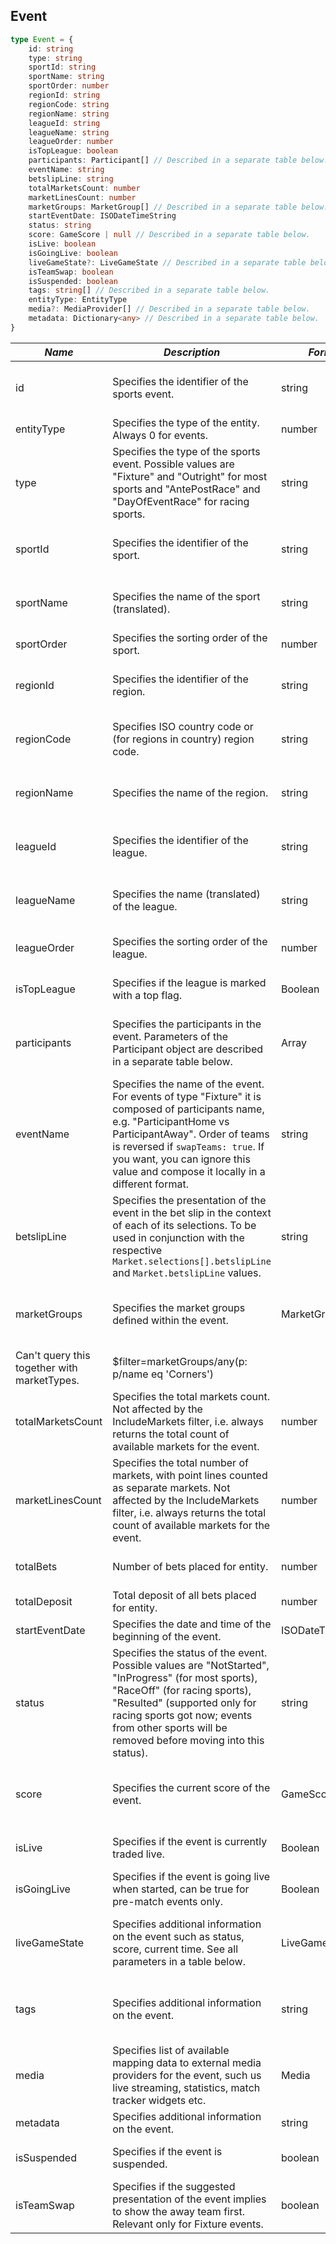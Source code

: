 ## Event

```typescript
type Event = {
    id: string
    type: string
    sportId: string
    sportName: string
    sportOrder: number
    regionId: string
    regionCode: string
    regionName: string
    leagueId: string
    leagueName: string
    leagueOrder: number
    isTopLeague: boolean
    participants: Participant[] // Described in a separate table below.
    eventName: string
    betslipLine: string
    totalMarketsCount: number
    marketLinesCount: number
    marketGroups: MarketGroup[] // Described in a separate table below.
    startEventDate: ISODateTimeString
    status: string
    score: GameScore | null // Described in a separate table below.
    isLive: boolean
    isGoingLive: boolean
    liveGameState?: LiveGameState // Described in a separate table below.
    isTeamSwap: boolean
    isSuspended: boolean
    tags: string[] // Described in a separate table below.
    entityType: EntityType
    media?: MediaProvider[] // Described in a separate table below.
    metadata: Dictionary<any> // Described in a separate table below.
}
```

| *Name* | *Description* | *Format* | *Returnable* | *Queryable* | *Example* |
| --- | ----------- | --- | --- | --- | ----- |
|id| Specifies the identifier of the sports event. | string | Yes | query (using eq, ne, or, and, in) | $filter=Id eq '11754652' |
|entityType| Specifies the type of the entity. Always 0 for events. | number | Yes | No | -- |
|type| Specifies the type of the sports event. Possible values are "Fixture" and "Outright" for most sports and "AntePostRace" and "DayOfEventRace" for racing sports. | string | Yes | query (using eq, ne, or, and, in) | $filter=type eq (ne) 'Fixture' |
|sportId| Specifies the identifier of the sport. | string | Yes | query (using eq, ne, or, and, in) | $filter=sportId eq (ne) '12' |
|sportName| Specifies the name of the sport (translated). | string | Yes | query (using eq, ne, or, and, in) | $filter=sportName eq 'Soccer' |
|sportOrder| Specifies the sorting order of the sport. | number | Yes | $orderby (only *asc*) | $orderby=sportOrder asc |
|regionId| Specifies the identifier of the region. | string | Yes | query (using eq, ne, or, and, in) | $filter=regionId eq '260' |
|regionCode| Specifies ISO country code or (for regions in country) region code. | string | Yes | query (using eq, ne, or, and, in) | $filter=regionCode eq 'EN' |
|regionName| Specifies the name of the region. | string | Yes | query (using eq, ne, or, and, in) | $filter=regionName eq 'England' |
|leagueId| Specifies the identifier of the league. | string | Yes | query (using eq, ne, or, and, in) | $filter=leagueId eq '36690' |
|leagueName| Specifies the name (translated) of the league. | string | Yes | query (using eq, ne, or, and, in) | $filter=leagueName eq 'English Football League Cup' |
|leagueOrder| Specifies the sorting order of the league. | number | Yes | (using eq, ne, or, and, in) | $filter=leagueOrder eq 580150 |
|isTopLeague| Specifies if the league is marked with a top flag. | Boolean | Yes | query (using eq, ne) | $filter=isTopLeague eq false |
|participants| Specifies the participants in the event. Parameters of the Participant object are described in a separate table below. | Array | Yes | query (using lambda, eq, ne, or, and, in) | $filter=participants/any(p: p/id eq '357') |
|eventName| Specifies the name of the event. For events of type "Fixture" it is composed of participants name, e.g. "ParticipantHome vs ParticipantAway". Order of teams is reversed if `swapTeams: true`. If you want, you can ignore this value and compose it locally in a different format. | string | Yes | query (using eq, ne, or, and, in) | $filter=eventName eq 'Chelsea vs Bournemouth' |
|betslipLine| Specifies the presentation of the event in the bet slip in the context of each of its selections. To be used in conjunction with the respective `Market.selections[].betslipLine` and `Market.betslipLine` values.| string | Yes | query (using eq, ne, or, and, in) | $filter=betslipLine eq 'Clonmel: 12:15' |
|marketGroups| Specifies the market groups defined within the event. | MarketGroup | Yes | query (using lambda, eq, ne, or, and, in) 
Сan't query this together with marketTypes.| $filter=marketGroups/any(p: p/name eq 'Corners') |
|totalMarketsCount| Specifies the total markets count. Not affected by the IncludeMarkets filter, i.e. always returns the total count of available markets for the event. | number | Yes | $orderby (only desc) | $orderby=totalMarketsCount desc |
|marketLinesCount| Specifies the total number of markets, with point lines counted as separate markets. Not affected by the IncludeMarkets filter, i.e. always returns the total count of available markets for the event. | number | Yes | query (using lambda, eq, ne, or, and, in) | $filter=marketLinesCount eq 0 |
|totalBets| Number of bets placed for entity. | number | No | $orderby (only desc) | $orderby=totalBets desc |
|totalDeposit| Total deposit of all bets placed for entity. | number | No | $orderby (only asc) | $orderby=startEventDate asc |
|startEventDate| Specifies the date and time of the beginning of the event. | ISODateTimeString | Yes | $orderby (only asc) | $orderby=startEventDate asc |
|status| Specifies the status of the event. Possible values are "NotStarted", "InProgress" (for most sports), "RaceOff" (for racing sports), "Resulted" (supported only for racing sports got now; events from other sports will be removed before moving into this status). | string | Yes | query (using eq, ne, or, and, in) | $filter=status eq 'NotStarted' |
|score|	Specifies the current score of the event. | GameScore |	Yes | query (using lambda, eq, ne, or, and, in) | $filter=score/awayScore eq '0' |
|isLive| Specifies if the event is currently traded live. | Boolean | Yes | query (using eq, ne) | $filter=isLive eq false |
|isGoingLive| Specifies if the event is going live when started, can be true for pre-match events only. | Boolean | Yes | query (using eq, ne) | $filter=isGoingLive eq false |
|liveGameState|	Specifies additional information on the event such as status, score, current time. See all parameters in a table below. | LiveGameState | Yes | query (using lambda, eq, ne, or, and, in) | $filter=liveGameState/gamePart eq 'SecondHalf' |
|tags| Specifies additional information on the event. | string | Yes |	query (using lambda, eq, ne, or, and, in) | $filter=tags/any(s: s eq 'LiveStream') |
|media|	Specifies list of available mapping data to external media providers for the event, such us live streaming, statistics, match tracker widgets etc. | Media | Yes | query (using lambda, eq, ne, or, and, in) | $filter=media/any(p: p/mediaType eq 'LiveStreaming') |
|metadata| Specifies additional information on the event. | string | Yes | No | -- |
|isSuspended| Specifies if the event is suspended. | boolean | Yes | query (using eq, ne) | $filter=isSuspended eq false |
|isTeamSwap| Specifies if the suggested presentation of the event implies to show the away team first. Relevant only for Fixture events. | boolean | Yes	| query (using eq, ne) | $filter=isTeamSwap eq false |
